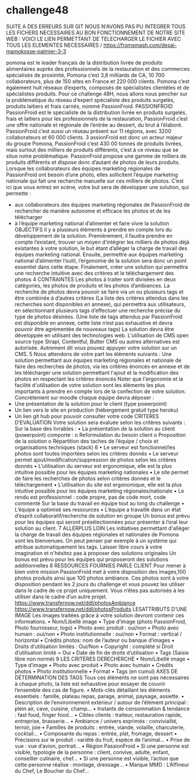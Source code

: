 # challenge48
SUITE A DES ERREURS SUR GIT NOUS N'AVONS PAS PU  INTEGRER TOUS LES FICHERS NECESSAIRES AU BON  FONCTIONNEMENT DE NOTRE SITE WEB :
VOICI LE LIEN PERMETTANT DE  TELECHARGER LE FICHIER AVEC TOUS LES  ELEMENTES NECESSAIRES / https://fromsmash.com/desai-mamokosse-palmier-3-3

pomona est le leader français de la distribution livrée de produits alimentaires
auprès des professionnels de la restauration et des commerces spécialisés de
proximité, Pomona c’est 3,8 milliards de CA, 10 700 collaborateurs, plus de 150
sites en France et 220 000 clients. Pomona c’est également huit réseaux d’experts,
composés de spécialistes clientèles et de spécialistes produits. Pour ce challenge 48H, nous
allons nous pencher sur la problématique du réseau d’expert spécialiste des produits surgelés,
produits laitiers et frais carnés, nommé PassionFroid.
PASSIONFROID
PassionFroid est le spécialiste de la distribution livrée en produits surgelés, frais et laitiers
pour les professionnels de la restauration, PassionFroid c’est une offre nationale et régionale
de l’entrée au dessert, du brut à l’élaboré. PassionFroid c’est aussi un réseau présent sur
11 régions, avec 3200 collaborateurs et 60 000 clients.
3
assionFroid est donc un acteur majeur du groupe Pomona, PassionFroid c’est 430 00
tonnes de produits livrées, mais surtout des milliers de produits différents, c’est à ce
niveau que se situe notre problématique.
PassionFroid propose une gamme de milliers de produits différents et dispose donc d’autant
de photos de leurs produits. Lorsque les collaborateurs des équipes marketing régionales
de PassionFroid ont besoin d’une photo, elles sollicitent l’équipe marketing nationale qui fait
une recherche manuelle sur ces milliers de photos.
C’est ici que vous entrez en scène, votre but sera de développer une solution, qui
permette :
- aux collaborateurs des équipes marketing régionales de PassionFroid de
rechercher de manière autonome et efficace les photos et de les télécharger
- à l’équipe marketing national d’alimenter et faire vivre la solution
OBJECTIFS
Il y a plusieurs éléments à prendre en compte lors du développement de la solution.
Premièrement, il faudra prendre en compte l’existant, trouver un moyen d’intégrer les milliers
de photos déjà existantes à votre solution, le but étant d’alléger la charge de travail des
équipes marketing national.
Ensuite, permettre aux équipes marketing national d’alimenter l’outil, l’ergonomie de la
solution sera donc un point essentiel dans cette étape.
Finalement, créer une solution qui permettra une recherche intuitive avec des critères et le
téléchargement des photos
4
CONTRAINTES
Les photos à traiter sont divisées en deux catégories, les photos de produits et les photos
d’ambiances.
La recherche de photos devra pouvoir se faire via un ou plusieurs tags et être combinée à
d’autres critères (La liste des critères attendus dans les recherches sont disponibles en
annexe), qui permettra aux utilisateurs, en sélectionnant plusieurs tags d’effectuer une
recherche précise du type de photos désirées. (Une liste de tags attendus par PassionFroid est
disponible en annexe, cette liste n’est pas exhaustive et devra pouvoir être agrémentée de
nouveaux tags)
La solution devra être développée en utilisant des technologies web. L’utilisation de CMS open
source type Strapi, Contentful, Butter CMS ou autres alternatives est autorisée. Autrement dit
vous pouvez appuyer votre solution sur un CMS.
5
Nous attendons de votre part les éléments suivants :
Une solution permettant aux équipes marketing régionales et nationale de faire des recherches
de photos, via les critères énoncés en annexe et de les télécharger
une solution permettant l'ajout et la modification des photos en respectant les critères énoncés
Noter que l'ergonomie et la facilité d'utilisation de votre solution sont les éléments les plus
importants à prendre en compte lors de la confection de votre solution.
Concrètement sur moodle chaque équipe devra déposer :
- Une présentation de la solution pour le client (type powerpoint)
- Un lien vers le site en production (hébergement gratuit type heroku)
- Un lien git hub pour pouvoir consulter votre code
CRITERES D’EVALUATION
Votre solution sera évaluée selon les critères suivants :
Sur la base des livrables :
• La présentation de la solution au client (powerpoint) comporte :
o Reformulation du besoin client
o Proposition de la solution
o Répartition des taches de l’équipe / choix et organisations techniques (stack)
6
• Le serveur est fonctionnel/les photos sont toutes importées selon les critères donnés
• Le serveur permet ajout/modification/suppression de photos selon les critères donnés
• L’utilisation du serveur est ergonomique, elle est la plus intuitive possible pour les
équipes marketing nationales
• Le site permet de faire les recherches de photos selon critères donnés et le
téléchargement
• L’utilisation du site est ergonomique, elle est la plus intuitive possible pour les équipes
marketing régionales/nationale
• Le rendu est professionnel : code propre, pas de code mort, code commenté
Sur la base du travail en équipe tout au long du challenge
• L’équipe a optimisé ses ressources
• L’équipe a travaillé dans un état d’esprit collaboratif/recherche de solution en groupe
Un bonus est prévu pour les équipes qui seront présélectionnées pour présenter à l’oral leur
solution au client.
7
ALLERPLUS LOIN
Les initiatives permettant d'alléger la charge de travail des équipes régionales et nationales de
Pomona sont les bienvenues.
On peut penser par exemple à un système qui attribue automatiquement les tags.
Laisser libre cours à votre imagination et n'hésitez pas à proposer des solutions originales
Un bonus est prévu pour les équipes qui proposeront des solutions additionnelles
8
RESSOURCES FOURNIES PARLE CLIENT
Pour mener à bien votre mission PassionFroid met à votre disposition des images,100 photos
produits ainsi que 100 photos ambiance.
Ces photos sont à votre disposition pendant les 2 jours du challenge et vous pouvez les utiliser
dans le cadre de ce projet uniquement. Vous n’êtes pas autorisés à les utiliser dans le cadre
d’un autre projet.
https://www.transfernow.net/ddl/photosAmbiance
https://www.transfernow.net/ddl/photosProduits
LESATTRIBUTS D’UNE IMAGE
Les images traitées grâce à votre solution devront contenir ces informations.
• Nom/Libellé image
• Type d’image (photo PassionFroid, Photo fournisseur, logo)
• Photo avec produit : oui/non
• Photo avec humain : oui/non
• Photo institutionnelle : oui/non
• Format : vertical / horizontal
• Crédits photos: nom de l’auteur ou banque d’images
• Droits d’utilisation limités : Oui/Non
• Copyright : complété si Droit d’utilisation limité = Oui
• Date de fin de droits d’utilisation
• Tags (Saisie libre non normé)
9
LES CRITÈRES DERECHERCHE
• Nom/Libellé image
• Type d’image
• Photo avec produit
• Photo avec humain
• Crédits photos
• Photo institutionnelle
• Format
• Tags (en cumul)
AXES DE DÉTERMINATION DES TAGS
Tous ces éléments ne sont pas nécessaires à chaque photo, la liste est exhaustive pour essayer
de couvrir l’ensemble des cas de figure.
• Mots-clés détaillant les éléments essentiels : famille, plateau repas, parage, animal, paysage,
assiette.
• Description de l’environnement extérieur / autour de l’élément principal : plein air, cave,
cuisine, champ…
• Instants de consommation & tendance : fast food, finger food…
• Cibles clients : traiteur, restauration rapide, entreprise, brasserie…
• Ambiance / univers exprimés : convivialité, terroir, joie
• Familles de produits : entrée, viande, volaille, charcuterie, cocktail…
• Composante du repas : entrée, plat, fromage, dessert
• Précisions sur le produit : variété du fruit, espèce de l’animal…
• Prise de vue : vue d’avion, portrait…
• Région PassionFroid
• Si une personne est visible, typologie de la personne : client, convive, adulte, enfant,
conseiller culinaire, chef…
• Si une personne est visible, l’action que cette personne réalise : montage, dressage…
• Marque MMD : L’Affineur du Chef, Le Boucher du Chef…
